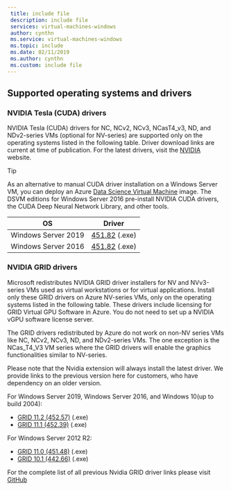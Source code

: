 ```yaml
---
 title: include file
 description: include file
 services: virtual-machines-windows
 author: cynthn
 ms.service: virtual-machines-windows
 ms.topic: include
 ms.date: 02/11/2019
 ms.author: cynthn
 ms.custom: include file
---
```


## Supported operating systems and drivers

### NVIDIA Tesla (CUDA) drivers

NVIDIA Tesla (CUDA) drivers for NC, NCv2, NCv3, NCasT4_v3, ND, and NDv2-series VMs (optional for NV-series) are supported only on the operating systems listed in the following table. Driver download links are current at time of publication. For the latest drivers, visit the [NVIDIA](https://www.nvidia.com/) website.

> [!TIP]
> As an alternative to manual CUDA driver installation on a Windows Server VM, you can deploy an Azure [Data Science Virtual Machine](../articles/machine-learning/data-science-virtual-machine/overview.md) image. The DSVM editions for Windows Server 2016 pre-install NVIDIA CUDA drivers, the CUDA Deep Neural Network Library, and other tools.


| OS | Driver |
| -------- |------------- |
| Windows Server 2019 | [451.82](http://us.download.nvidia.com/tesla/451.82/451.82-tesla-desktop-winserver-2019-2016-international.exe) (.exe) |
| Windows Server 2016 | [451.82](http://us.download.nvidia.com/tesla/451.82/451.82-tesla-desktop-winserver-2019-2016-international.exe) (.exe) |

### NVIDIA GRID drivers

Microsoft redistributes NVIDIA GRID driver installers for NV and NVv3-series VMs used as virtual workstations or for virtual applications. Install only these GRID drivers on Azure NV-series VMs, only on the operating systems listed in the following table. These drivers include licensing for GRID Virtual GPU Software in Azure. You do not need to set up a NVIDIA vGPU software license server.

The GRID drivers redistributed by Azure do not work on non-NV series VMs like NC, NCv2, NCv3, ND, and NDv2-series VMs. The one exception is the NCas_T4_V3 VM series where the GRID drivers will enable the graphics functionalities similar to NV-series.

Please note that the Nvidia extension will always install the latest driver. We provide links to the previous version here for customers, who have dependency on an older version.

For Windows Server 2019, Windows Server 2016, and Windows 10(up to build 2004):
- [GRID 11.2 (452.57)](https://go.microsoft.com/fwlink/?linkid=874181) (.exe)
- [GRID 11.1 (452.39)](https://download.microsoft.com/download/9/9/1/99186e1b-d27d-47d5-9957-175c88f4efbe/452.39_grid_win10_64bit_whql.exe) (.exe) 

For Windows Server 2012 R2: 
- [GRID 11.0 (451.48)](https://download.microsoft.com/download/f/7/2/f729e28b-57b8-4141-b577-38d2390973ef/451.48_grid_server2012R2_64bit_international.exe) (.exe) 
- [GRID 10.1 (442.66)](https://download.microsoft.com/download/4/3/3/4330fd5c-c685-4ca1-abca-3b2fb3c11d2e/442.06_grid_win8_win7_64bit_international_whql.exe) (.exe)  

For the complete list of all previous Nvidia GRID driver links please visit [GitHub](https://github.com/Azure/azhpc-extensions/blob/master/NvidiaGPU/resources.json)
